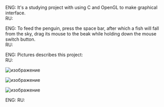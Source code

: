 ENG: It's a studying project with using C and OpenGL to make graphical interface.  
RU: 

ENG: To feed the penguin, press the space bar, after which a fish will fall from the sky, drag its mouse to the beak while holding down the mouse switch button.  
RU: 

ENG: Pictures describes this project:  
RU: 

![изображение](https://github.com/user-attachments/assets/8c194a75-da7e-471c-8760-46df574fc14d)

![изображение](https://github.com/user-attachments/assets/54181ef6-0dc1-4fda-9f31-4f8c8183e4d8)

![изображение](https://github.com/user-attachments/assets/08c339d1-c138-49d6-a001-e69a17943680)

ENG: 
RU: 
